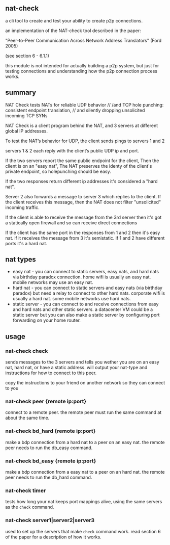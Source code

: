 ## nat-check

a cli tool to create and test your ability to create p2p connections.

an implementation of the NAT-check tool described in the paper:

"Peer-to-Peer Communication Across Network Address Translators" (Ford 2005)

(see section 6 - 6.1.1)

this module is not intended for actually building a p2p system, but just for testing connections
and understanding how the p2p connection process works.

## summary

NAT Check tests NATs for reliable UDP behavior
// /and TCP hole punching: consistent endpoint translation,
// and silently dropping unsolicited incoming TCP SYNs

NAT Check is a client program behind the NAT, 
and 3 servers at different global IP addresses.

To test the NAT’s behavior for UDP, the client sends pings to servers 1 and 2

servers 1 & 2 each reply with the client’s public UDP
ip and port.

If the two servers report the same public endpoint for the client,
Then the client is on an "easy nat",
The NAT preserves the identy of the client's private endpoint,
so holepunching should be easy.

If the two responses return different ip addresses it's considered
a "hard nat".

Server 2 also forwards a message to server 3 which replies
to the client. If the client receives this message,
then the NAT does not filter "unsolicited" incoming traffic.

If the client is able to receive the message from the 3rd server then it's got a statically open firewall
and so can receive direct connections

If the client has the same port in the responses from 1 and 2
then it's easy nat. if it receives the message from 3 it's semistatic.
if 1 and 2 have different ports it's a hard nat.

## nat types

* easy nat - you can connect to static servers, easy nats, and hard nats via birthday paradox connection. home wifi is usually an easy nat. mobile networks may use an easy nat.
* hard nat - you can connect to static servers and easy nats (via birthday paradox) but need a relay to connect to other hard nats. corporate wifi is usually a hard nat. some mobile networks use hard nats.
* static server - you can connect to and receive connections from easy and hard nats and other static servers. a datacenter VM could be a static server but you can also make a static server by configuring port forwarding on your home router.

## usage

### nat-check check

sends messages to the 3 servers and tells you wether you are on an easy nat, hard nat, or have a static address.
will output your nat-type and instructions for how to connect to this peer.

copy the instructions to your friend on another network so they can connect to you

### nat-check peer {remote ip:port}

connect to a remote peer. the remote peer must run the same command at about the same time.

### nat-check bd_hard {remote ip:port}

make a bdp connection from a hard nat to a peer on an easy nat.
the remote peer needs to run the db_easy command.

### nat-check bd_easy {remote ip:port}

make a bdp connection from a easy nat to a peer on an hard nat.
the remote peer needs to run the db_hard command.

### nat-check timer

tests how long your nat keeps port mappings alive, using the same servers as the `check` command.

### nat-check server1|server2|server3

used to set up the servers that make `check` command work. read section 6 of the paper for a description of how it works.